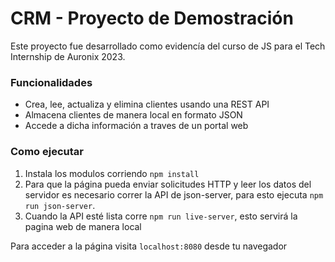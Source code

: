 # CRM - Proyecto de Demostración

Este proyecto fue desarrollado como evidencía del curso de JS para
el Tech Internship de Auronix 2023.

### Funcionalidades
* Crea, lee, actualiza  y elimina clientes usando una REST API
* Almacena clientes de manera local en formato JSON
* Accede a dicha información a traves de un portal web

### Como ejecutar
1. Instala los modulos corriendo `npm install`
2. Para que la página pueda enviar solicitudes HTTP y leer los datos del servidor
es necesario correr la API de json-server, para esto ejecuta `npm run json-server`.
3. Cuando la API esté lista corre `npm run live-server`, esto servirá la pagina web de manera local

Para acceder a la página visita `localhost:8080` desde tu navegador